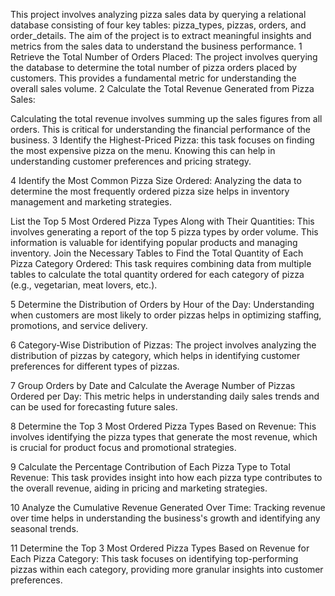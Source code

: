 This project involves analyzing pizza sales data by querying a relational database consisting of four key tables: pizza_types, pizzas, orders, and order_details. 
The aim of the project is to extract meaningful insights and metrics from the sales data to understand the business performance.
1 Retrieve the Total Number of Orders Placed:
The project involves querying the database to determine the total number of pizza orders placed by customers. This provides a fundamental metric for understanding the overall sales volume.
2 Calculate the Total Revenue Generated from Pizza Sales:

Calculating the total revenue involves summing up the sales figures from all orders. This is critical for understanding the financial performance of the business.
3 Identify the Highest-Priced Pizza:
this task focuses on finding the most expensive pizza on the menu. Knowing this can help in understanding customer preferences and pricing strategy.

4 Identify the Most Common Pizza Size Ordered:
Analyzing the data to determine the most frequently ordered pizza size helps in inventory management and marketing strategies.

List the Top 5 Most Ordered Pizza Types Along with Their Quantities:
This involves generating a report of the top 5 pizza types by order volume. This information is valuable for identifying popular products and managing inventory.
Join the Necessary Tables to Find the Total Quantity of Each Pizza Category Ordered:
This task requires combining data from multiple tables to calculate the total quantity ordered for each category of pizza (e.g., vegetarian, meat lovers, etc.).

5 Determine the Distribution of Orders by Hour of the Day:
Understanding when customers are most likely to order pizzas helps in optimizing staffing, promotions, and service delivery.

6 Category-Wise Distribution of Pizzas:
The project involves analyzing the distribution of pizzas by category, which helps in identifying customer preferences for different types of pizzas.

7 Group Orders by Date and Calculate the Average Number of Pizzas Ordered per Day:
This metric helps in understanding daily sales trends and can be used for forecasting future sales.

8 Determine the Top 3 Most Ordered Pizza Types Based on Revenue:
 This involves identifying the pizza types that generate the most revenue, which is crucial for product focus and promotional strategies.

9 Calculate the Percentage Contribution of Each Pizza Type to Total Revenue:
 This task provides insight into how each pizza type contributes to the overall revenue, aiding in pricing and marketing strategies.

10 Analyze the Cumulative Revenue Generated Over Time:
  Tracking revenue over time helps in understanding the business's growth and identifying any seasonal trends.

11 Determine the Top 3 Most Ordered Pizza Types Based on Revenue for Each Pizza Category:
  This task focuses on identifying top-performing pizzas within each category, providing more granular insights into customer preferences.
